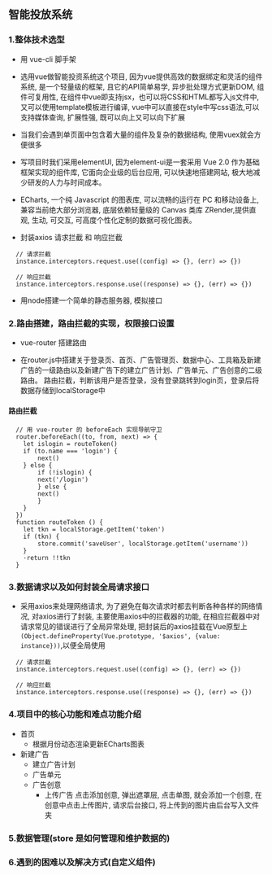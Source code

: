##  智能投放系统
###  1.整体技术选型

* 用 vue-cli 脚手架

* 选用vue做智能投资系统这个项目, 因为vue提供高效的数据绑定和灵活的组件系统, 是一个轻量级的框架, 且它的API简单易学, 异步批处理方式更新DOM, 组件可复用性, 在组件中vue即支持jsx，也可以将CSS和HTML都写入js文件中,又可以使用template模板进行编译, vue中可以直接在style中写css语法,可以支持媒体查询, 扩展性强, 既可以向上又可以向下扩展

* 当我们会遇到单页面中包含着大量的组件及复杂的数据结构, 使用vuex就会方便很多
        
* 写项目时我们采用elementUI, 因为element-ui是一套采用 Vue 2.0 作为基础框架实现的组件库, 它面向企业级的后台应用, 可以快速地搭建网站, 极大地减少研发的人力与时间成本。

* ECharts, 一个纯 Javascript 的图表库, 可以流畅的运行在 PC 和移动设备上, 兼容当前绝大部分浏览器, 底层依赖轻量级的 Canvas 类库 ZRender,提供直观, 生动, 可交互, 可高度个性化定制的数据可视化图表。

* 封装axios 请求拦截 和 响应拦截
``` axios
  // 请求拦截
  instance.interceptors.request.use((config) => {}, (err) => {})

  // 响应拦截
  instance.interceptors.response.use((response) => {}, (err) => {})
```
* 用node搭建一个简单的静态服务器, 模拟接口

###  2.路由搭建，路由拦截的实现，权限接口设置

* vue-router 搭建路由

* 在router.js中搭建关于登录页、首页、广告管理页、数据中心、工具箱及新建广告的一级路由以及新建广告下的建立广告计划、广告单元、广告创意的二级路由。
        路由拦截，判断该用户是否登录，没有登录跳转到login页，登录后将数据存储到localStorage中
#### 路由拦截
```router
  // 用 vue-router 的 beforeEach 实现导航守卫
  router.beforeEach((to, from, next) => {
    let islogin = routeToken()
    if (to.name === 'login') {
        next()
    } else {
        if (!islogin) {
        next('/login')
        } else {
        next()
        }
    }
  })
  function routeToken () {
    let tkn = localStorage.getItem('token')
    if (tkn) {
        store.commit('saveUser', localStorage.getItem('username'))
    }
    ·return !!tkn
  }
```
###  3.数据请求以及如何封装全局请求接口
* 采用axios来处理网络请求, 为了避免在每次请求时都去判断各种各样的网络情况, 对axios进行了封装, 主要使用axios中的拦截器的功能, 在相应拦截器中对请求常见的错误进行了全局异常处理, 把封装后的axios挂载在Vue原型上```(Object.defineProperty(Vue.prototype, '$axios', {value: instance}))```,以便全局使用

```axios
  // 请求拦截
  instance.interceptors.request.use((config) => {}, (err) => {})

  // 响应拦截
  instance.interceptors.response.use((response) => {}, (err) => {})
```  

###  4.项目中的核心功能和难点功能介绍
* 首页 
    - 根据月份动态渲染更新ECharts图表
* 新建广告  
    - 建立广告计划
    - 广告单元
    - 广告创意  
      * 上传广告 点击添加创意, 弹出遮罩层, 点击单图, 就会添加一个创意, 在创意中点击上传图片, 请求后台接口, 将上传到的图片由后台写入文件夹
###  5.数据管理(store 是如何管理和维护数据的)

###  6.遇到的困难以及解决方式(自定义组件)